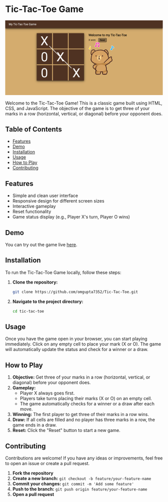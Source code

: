 # Tic-Tac-Toe Game
![Tic-Tac-Toe](tic-tac-toe.png)


Welcome to the Tic-Tac-Toe Game! This is a classic game built using HTML, CSS, and JavaScript. The objective of the game is to get three of your marks in a row (horizontal, vertical, or diagonal) before your opponent does.

## Table of Contents

- [Features](#features)
- [Demo](#demo)
- [Installation](#installation)
- [Usage](#usage)
- [How to Play](#how-to-play)
- [Contributing](#contributing)

## Features

- Simple and clean user interface
- Responsive design for different screen sizes
- Interactive gameplay
- Reset functionality
- Game status display (e.g., Player X's turn, Player O wins)

## Demo

You can try out the game live [here](https://omgupta7352.github.io/Tic-Tac-Toe/).

## Installation

To run the Tic-Tac-Toe Game locally, follow these steps:

1. **Clone the repository:**

    ```sh
    git clone https://github.com/omgupta7352/Tic-Tac-Toe.git
    ```

2. **Navigate to the project directory:**

    ```sh
    cd tic-tac-toe
    ```


## Usage

Once you have the game open in your browser, you can start playing immediately. Click on any empty cell to place your mark (X or O). The game will automatically update the status and check for a winner or a draw.

## How to Play

1. **Objective:** Get three of your marks in a row (horizontal, vertical, or diagonal) before your opponent does.
2. **Gameplay:**
   - Player X always goes first.
   - Players take turns placing their marks (X or O) on an empty cell.
   - The game automatically checks for a winner or a draw after each move.
3. **Winning:** The first player to get three of their marks in a row wins.
4. **Draw:** If all cells are filled and no player has three marks in a row, the game ends in a draw.
5. **Reset:** Click the "Reset" button to start a new game.

## Contributing

Contributions are welcome! If you have any ideas or improvements, feel free to open an issue or create a pull request.

1. **Fork the repository**
2. **Create a new branch:** `git checkout -b feature/your-feature-name`
3. **Commit your changes:** `git commit -m 'Add some feature'`
4. **Push to the branch:** `git push origin feature/your-feature-name`
5. **Open a pull request**


